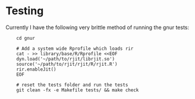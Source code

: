 # Testing

Currently I have the following very brittle method of running the gnur tests:

        cd gnur

        # Add a system wide Rprofile which loads rir
        cat - >> library/base/R/Rprofile <<EOF
        dyn.load('~/path/to/rjit/librjit.so')
        source('~/path/to/rjit/rjit/R/rjit.R')
        rir.enableJit()
        EOF

        # reset the tests folder and run the tests
        git clean -fx -e Makefile tests/ && make check
